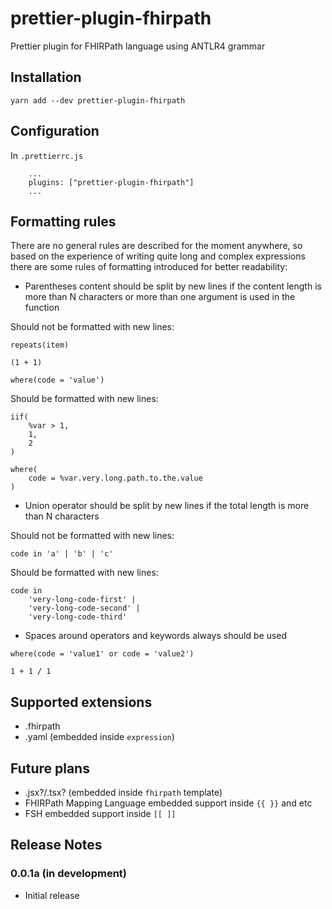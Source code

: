 # prettier-plugin-fhirpath

Prettier plugin for FHIRPath language using ANTLR4 grammar

## Installation

```
yarn add --dev prettier-plugin-fhirpath
```

## Configuration

In `.prettierrc.js`
```
    ...
    plugins: ["prettier-plugin-fhirpath"]
    ...
```

## Formatting rules

There are no general rules are described for the moment anywhere, so based on the experience of writing 
quite long and complex expressions there are some rules of formatting introduced for better readability:


- Parentheses content should be split by new lines if the content length is more than N characters  or more than one argument is used in the function

Should not be formatted with new lines:
```fhirpath
repeats(item)

(1 + 1)

where(code = 'value')
```

Should be formatted with new lines:
```fhirpath
iif(
    %var > 1,
    1,
    2
)

where(
    code = %var.very.long.path.to.the.value
)
```

- Union operator should be split by new lines if the total length is more than N characters

Should not be formatted with new lines:
```fhirpath
code in 'a' | 'b' | 'c'
```

Should be formatted with new lines:
```fhirpath
code in 
    'very-long-code-first' | 
    'very-long-code-second' | 
    'very-long-code-third'
```

- Spaces around operators and keywords always should be used

```fhirpath
where(code = 'value1' or code = 'value2')

1 + 1 / 1
```

## Supported extensions

- .fhirpath
- .yaml (embedded inside `expression`)


## Future plans
- .jsx?/.tsx? (embedded inside `fhirpath` template)
- FHIRPath Mapping Language embedded support inside `{{ }}` and etc
- FSH embedded support inside `[[ ]]`


## Release Notes

### 0.0.1a (in development)

- Initial release
